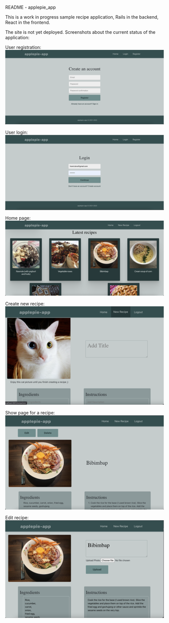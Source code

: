 README - applepie_app

This is a work in progress sample recipe application, Rails in the backend, React in the frontend.

The site is not yet deployed. 
Screenshots about the current status of the application:

User registration:
<img src="client/public/Register.png">

User login:
<img src="client/public/Login.png">

Home page:
<img src="client/public/Home.png">

Create new recipe:
<img src="client/public/New_recipe.png">

Show page for a recipe:
<img src="client/public/Show_recipe.png">

Edit recipe:
<img src="client/public/Edit_recipe.png">